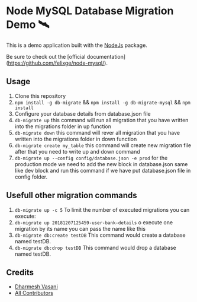 # Node MySQL Database Migration Demo 🛰

This is a demo application built with the [NodeJs](https://db-migrate.readthedocs.io) package.

Be sure to check out the [official documentation] (https://github.com/felixge/node-mysql/).

## Usage

1. Clone this repository
2. `npm install -g db-migrate` && `npm install -g db-migrate-mysql` && `npm install`
3. Configure your database details from database.json file
4. `db-migrate up` this command will run all migration that you have written into the migrations folder in up function
5. `db-migrate down` this command will rever all migration that you have written into the migrations folder in down function
6. `db-migrate create my_table` this command will create new migration file after that you need to write up and down command
7. `db-migrate up --config config/database.json -e prod` for the production mode we need to add the new block in database.json same like dev block and run this command if we have put database.json file in config folder.

## Usefull other migration commands

1. `db-migrate up -c 5` To limit the number of executed migrations you can execute:
2. `db-migrate up 20181207125459-user-bank-details` o execute one migration by its name you can pass the name like this
3. `db-migrate db:create testDB` This command would create a database named testDB.
4. `db-migrate db:drop testDB` This command would drop a database named testDB.

## Credits

- [Dharmesh Vasani](https://dharmeshvasani.info)
- [All Contributors](../../contributors)
